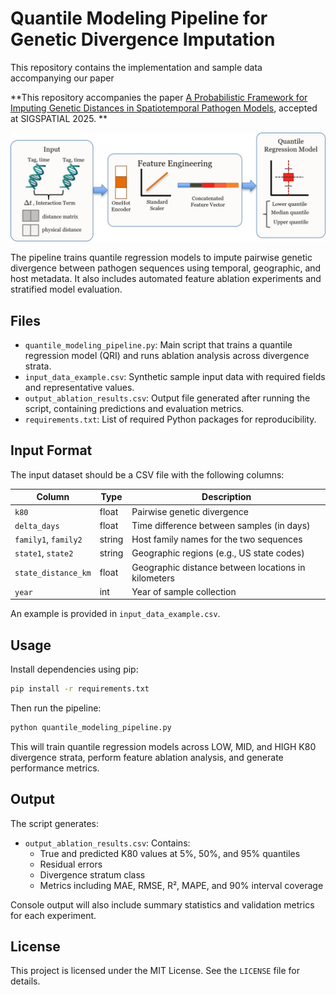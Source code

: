 # Quantile Modeling Pipeline for Genetic Divergence Imputation
This repository contains the implementation and sample data accompanying our paper

**This repository accompanies the paper [A Probabilistic Framework for Imputing Genetic Distances in Spatiotemporal Pathogen Models](https://arxiv.org/abs/2506.09076), accepted at SIGSPATIAL 2025.
**
<p align="center">
  <img src="assets/framework.jpg" alt=" framework" width="760">
</p>
The pipeline trains quantile regression models to impute pairwise genetic divergence between pathogen sequences using temporal, geographic, and host metadata. It also includes automated feature ablation experiments and stratified model evaluation.

## Files

- `quantile_modeling_pipeline.py`: Main script that trains a quantile regression model (QRI) and runs ablation analysis across divergence strata.
- `input_data_example.csv`: Synthetic sample input data with required fields and representative values.
- `output_ablation_results.csv`: Output file generated after running the script, containing predictions and evaluation metrics.
- `requirements.txt`: List of required Python packages for reproducibility.


## Input Format

The input dataset should be a CSV file with the following columns:

| Column              | Type    | Description                                             |
|---------------------|---------|---------------------------------------------------------|
| `k80`               | float   | Pairwise genetic divergence                             |
| `delta_days`        | float   | Time difference between samples (in days)               |
| `family1`, `family2`| string  | Host family names for the two sequences                 |
| `state1`, `state2`  | string  | Geographic regions (e.g., US state codes)               |
| `state_distance_km` | float   | Geographic distance between locations in kilometers     |
| `year`              | int     | Year of sample collection                               |

An example is provided in `input_data_example.csv`.

## Usage

Install dependencies using pip:

```bash
pip install -r requirements.txt
```

Then run the pipeline:

```bash
python quantile_modeling_pipeline.py
```

This will train quantile regression models across LOW, MID, and HIGH K80 divergence strata, perform feature ablation analysis, and generate performance metrics.

## Output

The script generates:

- `output_ablation_results.csv`: Contains:
  - True and predicted K80 values at 5%, 50%, and 95% quantiles
  - Residual errors
  - Divergence stratum class
  - Metrics including MAE, RMSE, R², MAPE, and 90% interval coverage

Console output will also include summary statistics and validation metrics for each experiment.

## License

This project is licensed under the MIT License. See the `LICENSE` file for details.
